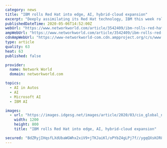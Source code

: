 ```yaml
---
category: news
title: "IBM rolls Red Hat into edge, AI, hybrid-cloud expansion"
excerpt: "Deeply assimilating its Red Hat technology, IBM this week rolled out a set of new platforms and services designed to help customers manage edge-based application workloads and exploit artificial intelligence for infrastructure resiliency."
publishedDateTime: 2020-05-06T14:52:00Z
webUrl: "https://www.networkworld.com/article/3542409/ibm-rolls-red-hat-into-edge-ai-hybrid-cloud-expansion.html"
ampWebUrl: "https://www.networkworld.com/article/3542409/ibm-rolls-red-hat-into-edge-ai-hybrid-cloud-expansion.amp.html"
cdnAmpWebUrl: "https://www-networkworld-com.cdn.ampproject.org/c/s/www.networkworld.com/article/3542409/ibm-rolls-red-hat-into-edge-ai-hybrid-cloud-expansion.amp.html"
type: article
quality: 63
heat: 63
published: false

provider:
  name: Network World
  domain: networkworld.com

topics:
  - AI in Autos
  - AI
  - Microsoft AI
  - IBM AI

images:
  - url: "https://images.idgesg.net/images/article/2020/03/cio_global_network_artificial_intelligence_virtual_connections_augmented_reality_virtual_reality_iot_by_metamorworks_gettyimages-875499980-100809082-orig-1-100834440-large.jpg"
    width: 1200
    height: 800
    title: "IBM rolls Red Hat into edge, AI, hybrid-cloud expansion"

secured: "BdZRyjIHqsfLXdUbaWGWhx2xiV9+jTKJaiKl/oPYbZ4gLPj7f//ygqQXsHJR89Lu/s4P1tO8BbGaYm13n+Gyip24kukPxVuUn/E7tB/MGfH/YCUc7mUvUu/bUJOYBW5KmACmbrrfy+rfElskWM3isCCrV47WYazF+vT66fsb7mzZqlmlxX17yu5IqDVokDuEjRwexvzBUz6wejJJVi/DIrSZFEBXaY6eU9rn33JIPVgX1ePYJClbpXp9Es6NqoTUVxGtwU8VlHg8Izu+VJC/GSYodvFvgQhtiWsKbOlxlWzGWP2k6gxo3qr7gzdGXM86;Ph92FrpH+WMi+606i9eL4A=="
---
```


